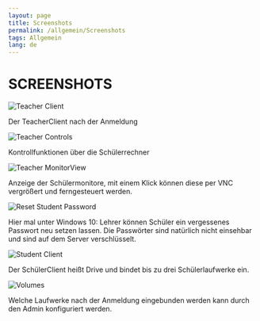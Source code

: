 ```yaml
---
layout: page
title: Screenshots
permalink: /allgemein/Screenshots
tags: Allgemein
lang: de
---
```


# **SCREEN**SHOTS

![Teacher Client]({{baseurl}}/assets/images/ScreenTeacher.png)

Der TeacherClient nach der Anmeldung

![Teacher Controls]({{baseurl}}/assets/images/ScreenControl.png)

Kontrollfunktionen über die Schülerrechner

![Teacher MonitorView]({{baseurl}}/assets/images/ScreenMonitor.png)

Anzeige der Schülermonitore, mit einem Klick können diese per VNC vergrößert und ferngesteuert werden.

![Reset Student Password]({{baseurl}}/assets/images/RSPForm.png)

Hier mal unter Windows 10: Lehrer können Schüler ein vergessenes Passwort neu setzen lassen. Die Passwörter sind natürlich nicht einsehbar und sind auf dem Server verschlüsselt.

![Student Client]({{baseurl}}/assets/images/ScreenDrive.png)

Der SchülerClient heißt Drive und bindet bis zu drei Schülerlaufwerke ein.

![Volumes]({{baseurl}}/assets/images/ScreenVolumes.png)

Welche Laufwerke nach der Anmeldung eingebunden werden kann durch den Admin konfiguriert werden.
